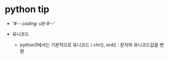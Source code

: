 # python tip
- '#-*- coding: utf-8-*-'

- 유니코드
    - python3에서는 기본적으로 유니코드 / chr(), ord() : 문자와 유니코드값을 변환
    
